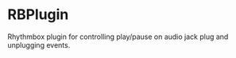 RBPlugin
========
Rhythmbox plugin for controlling play/pause on audio jack plug and unplugging events.
